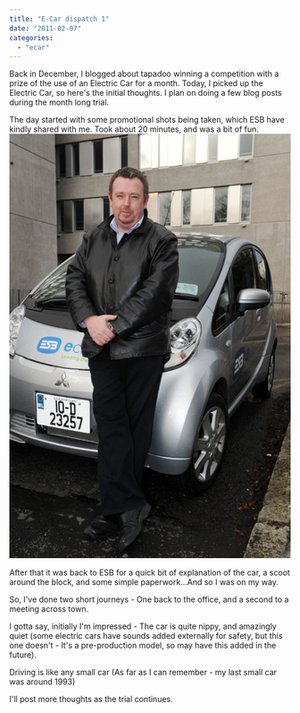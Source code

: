 ```yaml
---
title: "E-Car dispatch 1"
date: "2011-02-07"
categories: 
  - "ecar"
---
```


Back in December, I blogged about tapadoo winning a competition with a prize of the use of an Electric Car for a month. Today, I picked up the Electric Car, so here's the initial thoughts. I plan on doing a few blog posts during the month long trial.

The day started with some promotional shots being taken, which ESB have kindly shared with me. Took about 20 minutes, and was a bit of fun. ![PS Ecar 8](images/PS-Ecar-8-681x1024.jpg "PS Ecar 8")

After that it was back to ESB for a quick bit of explanation of the car, a scoot around the block, and some simple paperwork...And so I was on my way.

So, I've done two short journeys - One back to the office, and a second to a meeting across town.

I gotta say, initially I'm impressed - The car is quite nippy, and amazingly quiet (some electric cars have sounds added externally for safety, but this one doesn't - It's a pre-production model, so may have this added in the future).

Driving is like any small car (As far as I can remember - my last small car was around 1993)

I'll post more thoughts as the trial continues.
